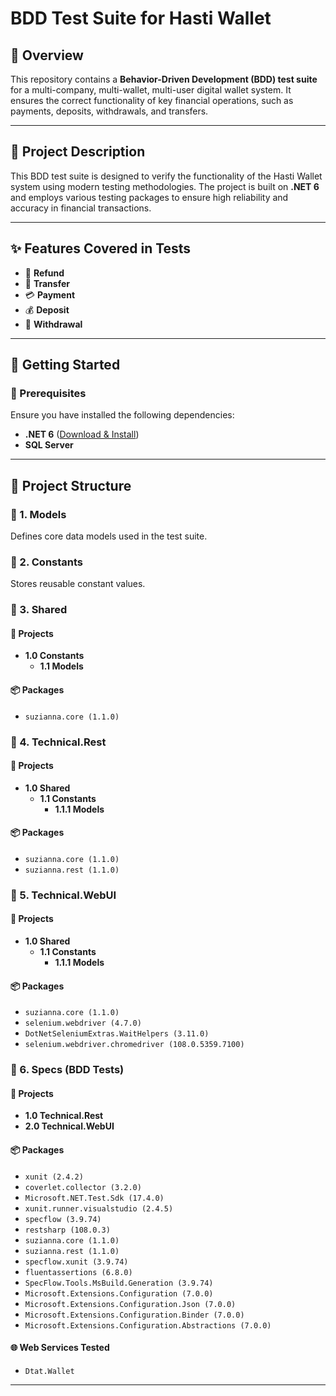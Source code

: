 
# **BDD Test Suite for Hasti Wallet**

## **📌 Overview**

This repository contains a **Behavior-Driven Development (BDD) test suite** for a multi-company, multi-wallet, multi-user digital wallet system. It ensures the correct functionality of key financial operations, such as payments, deposits, withdrawals, and transfers.

---

## **📝 Project Description**

This BDD test suite is designed to verify the functionality of the Hasti Wallet system using modern testing methodologies. The project is built on **.NET 6** and employs various testing packages to ensure high reliability and accuracy in financial transactions.

---

## **✨ Features Covered in Tests**

- 🔄 **Refund**
- 🔁 **Transfer**
- 💳 **Payment**
- 💰 **Deposit**
- 💸 **Withdrawal**

---

## **🚀 Getting Started**

### **📌 Prerequisites**

Ensure you have installed the following dependencies:

- **.NET 6** ([Download & Install](https://dotnet.microsoft.com/en-us/download/dotnet/6.0))
- **SQL Server**

---

## **📂 Project Structure**

### **📌 1. Models**
Defines core data models used in the test suite.

### **📌 2. Constants**
Stores reusable constant values.

### **📌 3. Shared**

#### **📁 Projects**
- **1.0 Constants**
  - **1.1 Models**

#### **📦 Packages**
- `suzianna.core (1.1.0)`

### **📌 4. Technical.Rest**

#### **📁 Projects**
- **1.0 Shared**
  - **1.1 Constants**
    - **1.1.1 Models**

#### **📦 Packages**
- `suzianna.core (1.1.0)`
- `suzianna.rest (1.1.0)`

### **📌 5. Technical.WebUI**

#### **📁 Projects**
- **1.0 Shared**
  - **1.1 Constants**
    - **1.1.1 Models**

#### **📦 Packages**
- `suzianna.core (1.1.0)`
- `selenium.webdriver (4.7.0)`
- `DotNetSeleniumExtras.WaitHelpers (3.11.0)`
- `selenium.webdriver.chromedriver (108.0.5359.7100)`

### **📌 6. Specs (BDD Tests)**

#### **📁 Projects**
- **1.0 Technical.Rest**
- **2.0 Technical.WebUI**

#### **📦 Packages**
- `xunit (2.4.2)`
- `coverlet.collector (3.2.0)`
- `Microsoft.NET.Test.Sdk (17.4.0)`
- `xunit.runner.visualstudio (2.4.5)`
- `specflow (3.9.74)`
- `restsharp (108.0.3)`
- `suzianna.core (1.1.0)`
- `suzianna.rest (1.1.0)`
- `specflow.xunit (3.9.74)`
- `fluentassertions (6.8.0)`
- `SpecFlow.Tools.MsBuild.Generation (3.9.74)`
- `Microsoft.Extensions.Configuration (7.0.0)`
- `Microsoft.Extensions.Configuration.Json (7.0.0)`
- `Microsoft.Extensions.Configuration.Binder (7.0.0)`
- `Microsoft.Extensions.Configuration.Abstractions (7.0.0)`

#### **🌐 Web Services Tested**
- `Dtat.Wallet`

---
